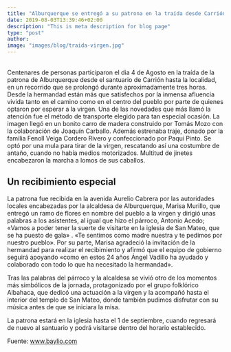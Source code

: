 ```yaml
---
title: "Alburquerque se entregó a su patrona en la traída desde Carrión"
date: 2019-08-03T13:39:46+02:00
description: "This is meta description for blog page"
type: "post"
author:
image: "images/blog/traida-virgen.jpg"
---
```


<br>
Centenares de personas participaron el dia 4 de Agosto en la traída de la patrona de Alburquerque desde el santuario de Carrión hasta la localidad, en un recorrido que se prolongó durante aproximadamente tres horas. Desde la hermandad están más que satisfechos por la inmensa afluencia vivida tanto en el camino como en el centro del pueblo por parte de quienes optaron por esperar a la virgen. Una de las novedades que más llamó la atención fue el método de transporte elegido para tan especial ocasión. La imagen llegó en un bonito carro de madera construido por Tomás Mozo con la colaboración de Joaquín Carballo. Además estrenaba traje, donado por la familia Fenoll Veiga Cordero Rivero y confeccionado por Paqui Pinto. Se optó por una mula para tirar de la virgen, rescatando así una costumbre de antaño, cuando no había medios motorizados. Multitud de jinetes encabezaron la marcha a lomos de sus caballos.

## Un recibimiento especial

La patrona fue recibida en la avenida Aurelio Cabrera por las autoridades locales encabezadas por la alcaldesa de Alburquerque, Marisa Murillo, que entregó un ramo de flores en nombre del pueblo a la virgen y dirigió unas palabras a los asistentes, al igual que hizo el párroco, Antonio Acedo; «Vamos a poder tener la suerte de visitarte en la iglesia de San Mateo, que se ha puesto de gala» . «Te sentimos como madre nuestra y te pedimos por nuestro pueblo». Por su parte, Marisa agradeció la invitación de la hermandad para realizar el recibimiento y afirmó que el equipo de gobierno seguirá apoyando «como en estos 24 años Ángel Vadillo ha ayudado y colaborado con todo lo que ha necesitado la hermandad».

Tras las palabras del párroco y la alcaldesa se vivió otro de los momentos más simbólicos de la jornada, protagonizado por el grupo folklórico Albahaca, que dedicó una actuación a la virgen y la acompañó hasta el interior del templo de San Mateo, donde también pudimos disfrutar con su música antes de que se iniciara la misa.

La patrona estará en la iglesia hasta el 1 de septiembre, cuando regresará de nuevo al santuario y podrá visitarse dentro del horario establecido.

Fuente: www.baylio.com

